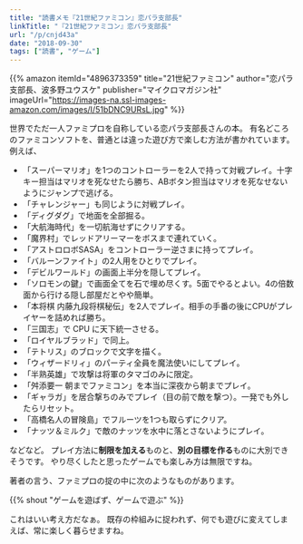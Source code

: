 ```yaml
---
title: "読書メモ『21世紀ファミコン』恋パラ支部長"
linkTitle: "『21世紀ファミコン』恋パラ支部長"
url: "/p/cnjd43a"
date: "2018-09-30"
tags: ["読書", "ゲーム"]
---
```


{{% amazon
  itemId="4896373359"
  title="21世紀ファミコン"
  author="恋パラ支部長、波多野ユウスケ"
  publisher="マイクロマガジン社"
  imageUrl="https://images-na.ssl-images-amazon.com/images/I/51bDNC9URsL.jpg"
%}}

世界でただ一人ファミプロを自称している恋パラ支部長さんの本。
有名どころのファミコンソフトを、普通とは違った遊び方で楽しむ方法が書かれています。
例えば、

- 「スーパーマリオ」を1つのコントローラーを2人で持って対戦プレイ。十字キー担当はマリオを死なせたら勝ち、ABボタン担当はマリオを死なせないようにジャンプで逃げる。
- 「チャレンジャー」も同じように対戦プレイ。
- 「ディグダグ」で地面を全部掘る。
- 「大航海時代」を一切航海せずにクリアする。
- 「魔界村」でレッドアリーマーをボスまで連れていく。
- 「アストロロボSASA」をコントローラー逆さまに持ってプレイ。
- 「バルーンファイト」の2人用をひとりでプレイ。
- 「デビルワールド」の画面上半分を隠してプレイ。
- 「ソロモンの鍵」で画面全てを石で埋め尽くす。5面でやるとよい。4の倍数面から行ける隠し部屋だとやや簡単。
- 「本将棋 内藤九段将棋秘伝」を2人でプレイ。相手の手番の後にCPUがプレイヤーを詰めれば勝ち。
- 「三国志」で CPU に天下統一させる。
- 「ロイヤルブラッド」で同上。
- 「テトリス」のブロックで文字を描く。
- 「ウィザードリィ」のパーティ全員を魔法使いにしてプレイ。
- 「半熟英雄」で攻撃は将軍のタマゴのみに限定。
- 「舛添要一 朝までファミコン」を本当に深夜から朝までプレイ。
- 「ギャラガ」を居合撃ちのみでプレイ（目の前で敵を撃つ）。一発でも外したらリセット。
- 「高橋名人の冒険島」でフルーツを1つも取らずにクリア。
- 「ナッツ＆ミルク」で敵のナッツを水中に落とさないようにプレイ。

などなど。
プレイ方法に**制限を加える**ものと、**別の目標を作る**ものに大別できそうです。
やり尽くしたと思ったゲームでも楽しみ方は無限ですね。

著者の言う、ファミプロの掟の中に次のようなものがあります。

{{% shout "ゲームを遊ばず、ゲームで遊ぶ" %}}

これはいい考え方だなぁ。
既存の枠組みに捉われず、何でも遊びに変えてしまえば、常に楽しく暮らせますね。


